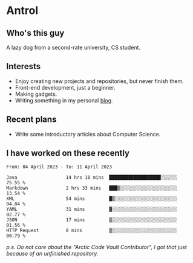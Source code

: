# Antrol

## Who's this guy

A lazy dog from a second-rate university, CS student.

## Interests

* Enjoy creating new projects and repositories, but never finish them.
* Front-end development, just a beginner.
* Making gadgets.
* Writing something in my personal [blog](https://blog.antrol.xyz/).

## Recent plans

* Write some introductory articles about Computer Science.

<!--
* Try to develop a website for [Anime4KCPP](https://github.com/TianZerL/Anime4KCPP).
* Develop a Markdown renderer which user can customize its css, of course it is GUI-based.~~(If I could finish  it before getting bored)~~
* Work with my [teammates](https://github.com/SWJTU-Lazy-Dogs).
* Find something interests me, as a hobby after finishing my ~~boring~~ homework.
-->

## I have worked on these recently

<!--START_SECTION:waka-->

```text
From: 04 April 2023 - To: 11 April 2023

Java                  14 hrs 18 mins  ███████████████████░░░░░░   75.55 %
Markdown              2 hrs 33 mins   ███▒░░░░░░░░░░░░░░░░░░░░░   13.54 %
XML                   54 mins         █▒░░░░░░░░░░░░░░░░░░░░░░░   04.84 %
YAML                  31 mins         ▓░░░░░░░░░░░░░░░░░░░░░░░░   02.77 %
JSON                  17 mins         ▒░░░░░░░░░░░░░░░░░░░░░░░░   01.56 %
HTTP Request          8 mins          ▒░░░░░░░░░░░░░░░░░░░░░░░░   00.79 %
```

<!--END_SECTION:waka-->

*p.s.  Do not care about the "Arctic Code Vault Contributor", I got that just because of an unfinished repository.*

<!--
**qzmlgfj/qzmlgfj** is a ✨ _special_ ✨ repository because its `README.md` (this file) appears on your GitHub profile.

Here are some ideas to get you started:

- 🔭 I’m currently working on ...
- 🌱 I’m currently learning ...
- 👯 I’m looking to collaborate on ...
- 🤔 I’m looking for help with ...
- 💬 Ask me about ...
- 📫 How to reach me: ...
- 😄 Pronouns: ...
- ⚡ Fun fact: ...
-->
